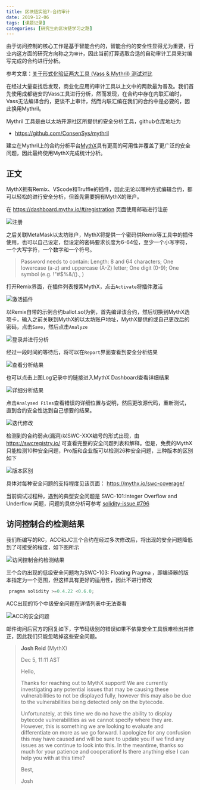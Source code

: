 ```yaml
---
title: 区块链实验7-合约审计
date: 2019-12-06
tags: [课题记录]
categories: [研究生的区块链学习之路]
---
```


由于访问控制的核心工作是基于智能合约的，智能合约的安全性显得尤为重要，行业内这方面的研究方向称之为`审计`，因此当前打算选取合适的自动审计工具来对编写完成的合约进行分析。

参考文章：[关于形式化验证两大工具 (Vass & Mythril) 测试对比](https://learnblockchain.cn/2019/10/15/VaasMythril/)

在经过大量查找后发现，商业化应用的审计工具以上文中的两款最为普及。我们首先使用成都链安的Vass工具进行分析，然而发现，在合约中存在内联汇编时，Vass无法编译合约，更谈不上审计，然而内联汇编在我们的合约中是必要的，因此换用Mythril。

Mythril 工具是由以太坊开源社区所提供的安全分析工具，github仓库地址为

-  https://github.com/ConsenSys/mythril 

建立在Mythril上的合约分析平台[MythX](https://github.com/b-mueller/awesome-mythx-smart-contract-security-tools)具有更高的可用性并覆盖了更广泛的安全问题，因此最终使用MythX完成统计分析。

## 正文

MythX拥有Remix、VScode和Truffle的插件，因此无论以哪种方式编辑合约，都可以轻松的进行安全分析，但首先需要拥有MythX的账户。

在 https://dashboard.mythx.io/#/registration 页面使用邮箱进行注册

![注册](https://user-images.githubusercontent.com/26682846/70290021-91550400-1811-11ea-901d-e46e5d76d00f.png)

之后关联MetaMask以太坊账户，MythX将提供一个密码供Remix等工具中的插件使用，也可以自己设定，但设定的密码要求长度为6-64位，至少一个小写字符，一个大写字符，一个数字和一个符号。

> Password needs to contain: Length: 8 and 64 characters; One lowercase (a-z) and uppercase (A-Z) letter; One digit (0-9); One symbol (e.g. !"#$%&/()., )

打开Remix界面，在插件列表搜索MythX，点击`Activate`将插件激活

![激活插件](https://user-images.githubusercontent.com/26682846/70290039-9dd95c80-1811-11ea-81bf-0afb50ce5e9c.png)

以Remix自带的示例合约ballot.sol为例，首先编译该合约，然后切换到MythX选项卡，输入之前关联到MythX的以太坊账户地址，MythX提供的或自己更改后的密码，点击`Save`，然后点击`Analyze`

![登录并进行分析](https://user-images.githubusercontent.com/26682846/70290100-d416dc00-1811-11ea-9eee-5b55d63bcf47.png)

经过一段时间的等待后，将可以在`Report`界面查看到安全分析结果

![查看分析结果](https://user-images.githubusercontent.com/26682846/70290130-e7c24280-1811-11ea-9cfe-ac270c65ceab.png)

也可以点击上图Log记录中的链接进入MythX Dashboard查看详细结果

![详细分析结果](https://user-images.githubusercontent.com/26682846/70290165-f872b880-1811-11ea-9249-c14f56fb1f8a.png)

点击`Analysed Files`查看错误的详细位置与说明，然后更改源代码，重新测试，直到合约安全性达到自己想要的结果。

![迭代修改](https://user-images.githubusercontent.com/26682846/70290183-0c1e1f00-1812-11ea-803e-4754134cd36c.png)

检测到的合约弱点(漏洞)以SWC-XXX编号的形式出现，由 https://swcregistry.io/ 可查看完整的安全问题列表和解释。但是，免费的MythX只能检测10种安全问题，Pro版和企业版可以检测26种安全问题，三种版本的区别如下

![版本区别](https://user-images.githubusercontent.com/26682846/70290206-1c35fe80-1812-11ea-96d0-7d99a251e5b8.png)

具体对每种安全问题的支持程度见该页面： https://mythx.io/swc-coverage/ 

当前调试过程种，遇到的典型安全问题是 SWC-101:Integer Overflow and Underflow 问题，问题的具体分析可参考 [solidity-issue #796](https://github.com/ethereum/solidity/issues/796)

## 访问控制合约检测结果

我们所编写的RC，ACC和JC三个合约在经过多次修改后，将出现的安全问题降低到了可接受的程度，如下图所示

![访问控制合约检测结果](https://user-images.githubusercontent.com/26682846/70290241-366fdc80-1812-11ea-82b1-59e36e33ff9a.png)

三个合约出现的低级安全问题均为SWC-103: Floating Pragma ，即编译器的版本指定为一个范围，但这样具有更好的适用性，因此不进行修改

```js
 pragma solidity >=0.4.22 <0.6.0;
```

ACC出现的15个中级安全问题在详情列表中无法查看

![ACC的安全问题](https://user-images.githubusercontent.com/26682846/70290259-4ab3d980-1812-11ea-882d-15c929c77f73.png)

邮件询问后官方的回复如下，字节码级别的错误如果不依靠安全工具很难检出并修正，因此我们只能忽略掉这些安全问题。

>  **Josh Reid** (MythX)        
>
> Dec 5, 11:11    AST     
>
> Hello,          
>
> Thanks for reaching out to MythX support! We are currently investigating    any potential issues that may be causing these vulnerabilities to not be    displayed fully, however this may also be due to the vulnerabilities being    detected only on the bytecode.           
>
> Unfortunately, at this time we do no have the ability to display bytecode    vulnerabilities as we cannot specify where they are. However, this is    something we are looking to evaluate and differentiate on more as we go    forward. I apologize for any confusion this may have caused and will be    sure to update you if we find any issues as we continue to look into this.    In the meantime, thanks so much for your patience and cooperation! Is there    anything else I can help you with at this time?          
>
> Best,    
>
>  Josh           